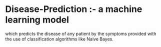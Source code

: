 # Disease-Prediction :- a machine learning model
which predicts the disease of any patient by the symptoms provided with the use of classification algorithms
like Naive Bayes.
